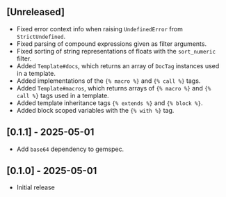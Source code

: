 ## [Unreleased]

- Fixed error context info when raising `UndefinedError` from `StrictUndefined`.
- Fixed parsing of compound expressions given as filter arguments.
- Fixed sorting of string representations of floats with the `sort_numeric` filter.
- Added `Template#docs`, which returns an array of `DocTag` instances used in a template.
- Added implementations of the `{% macro %}` and `{% call %}` tags.
- Added `Template#macros`, which returns arrays of `{% macro %}` and `{% call %}` tags used in a template.
- Added template inheritance tags `{% extends %}` and `{% block %}`.
- Added block scoped variables with the `{% with %}` tag.

## [0.1.1] - 2025-05-01

- Add `base64` dependency to gemspec.

## [0.1.0] - 2025-05-01

- Initial release
